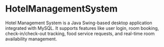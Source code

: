 # HotelManagementSystem
 Hotel Management System is a Java Swing-based desktop application integrated with MySQL. It supports features like user login, room booking, check-in/check-out tracking, food service requests, and real-time room availability management.
